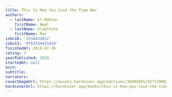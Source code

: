 ```yaml
---
title: This Is How You Lose the Time War
authors:
  - lastName: El-Mohtar
    firstName: Amal
  - lastName: Gladstone
    firstName: Max
isbn10: '1534431012'
isbn13: '9781534431010'
finishedAt: 2019-07-26
rating: 3
yearPublished: 2019
startedAt: null
asin:
subtitle:
narrators:
coverImageUrl: https://assets.hardcover.app/editions/30404891/9271700825157594.jpg
hardcoverUrl: https://hardcover.app/books/this-is-how-you-lose-the-time-war/editions/26220245
---
```

